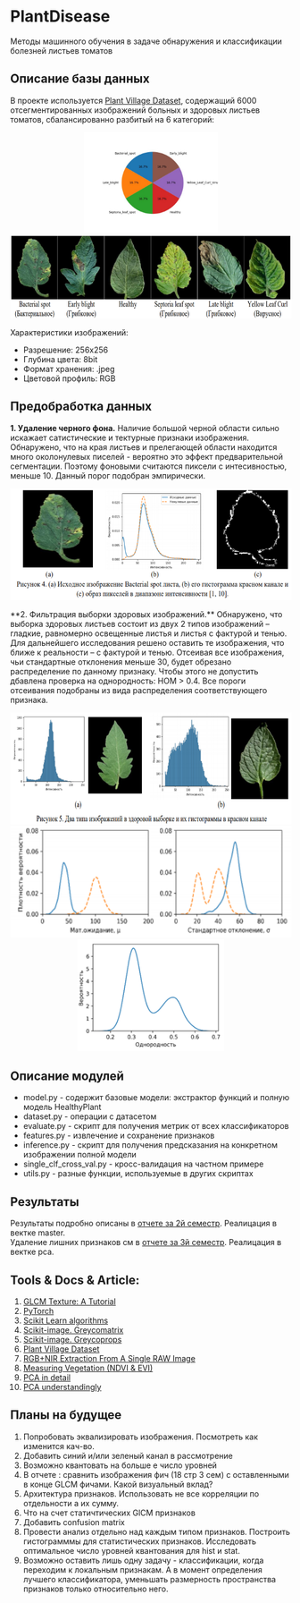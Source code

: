 # PlantDisease
Методы машинного обучения в задаче обнаружения и классификации болезней листьев томатов

## Описание базы данных
В проекте используется [Plant Village Dataset], содержащий 6000 отсегментированных изображений больных и здоровых листьев томатов, сбалансированно
разбитый на 6 категорий:
<p align="center">
<img src="reports/readme_design/group_names.jpg" alt="Круговая диаграмма распределения изображений по группам" height="180"/>
<img src="reports/readme_design/example_images.png" alt="Примеры листьев томатов, пораженных исследуемыми заболеваниями" height="150"/>
</p>

Характеристики изображений:
* Разрешение: 256х256
* Глубина цвета: 8bit
* Формат хранения: .jpeg
* Цветовой профиль: RGB

## Предобработка данных
**1. Удаление черного фона.** Наличие большой черной области сильно искажает сатистические и  тектурные признаки изображения. Обнаружено, что на края листьев и прелегающей области находится много околонулевых писелей - вероятно это эффект предварительной сегментации. Поэтому фоновыми считаются пиксели с интесивностью, меньше 10. Данный порог подобран эмпирически.    
<p align="center">
<img src="reports/readme_design/remove_10_pixel.png" alt="Фоновые пиксели" height="200"/>
</p>  
**2. Фильтрация выборки здоровых изображений.** Обнаружено, что выборка здоровых листьев состоит из двух 2 типов изображений – гладкие, равномерно освещенные листья и листья с фактурой и тенью. Для дальнейшего исследования решено оставить те изображения, что ближе к реальности – с фактурой и тенью. Отсеивая все изображения, чьи стандартные отклонения
меньше 30,  будет обрезано распределение по данному признаку. Чтобы этого не допустить дбавлена проверка на однородность: HOM > 0.4. Все пороги отсеивания подобраны из вида распределения соответствующего признака.  
<p align="center">
<img src="reports/readme_design/two_types_healthy.png" alt="Фоновые пиксели" height="200"/>
<img src="reports/readme_design/stats_healthy.png" alt="Фоновые пиксели" height="200"/>
<img src="reports/readme_design/healthy_hom.png" alt="Фоновые пиксели" height="200"/>
</p>


## Описание модулей
* model.py - содержит базовые модели: экстрактор функций и полную модель HealthyPlant
* dataset.py - операции с датасетом  
* evaluate.py - скрипт для получения метрик от всех классификаторов
* features.py - извлечение и сохранение признаков  
* inference.py - скрипт для получения предсказания на конкретном изображении полной модели
* single_clf_cross_val.py - кросс-валидация на частном примере
* utils.py - разные функции, используемые в других скриптах

## Результаты
Результаты подробно описаны в [отчете за 2й семестр](materials/reports/report_2_sem.pdf 'отчет'). Реалицация в вектке master.   
Удаление лишних признаков см в [отчете за 3й семестр](materials/reports/report_3_sem.pdf 'отчет'). Реалицация в вектке pca.  
  
## Tools & Docs & Article:
1. [GLCM Texture: A Tutorial]
1. [PyTorch]
1. [Scikit Learn algorithms]
1. [Scikit-image. Greycomatrix]
1. [Scikit-image. Greycoprops]
1. [Plant Village Dataset]
1. [RGB+NIR Extraction From A Single RAW Image]
1. [Measuring Vegetation (NDVI & EVI)]
1. [PCA in detail]
1. [PCA understandingly]

## Планы на будущее
1. Попробовать эквализировать изображения. Посмотреть как изменится кач-во. 
1. Добавить синий и/или зеленый канал в рассмотрение
1. Возможно квантовать на больше е число уровней
1. В отчете : cравнить изображения фич (18 стр 3 сем) с оставленными в конце GLCM фичами. Какой визуальный вклад?
1. Архитектура признаков. Использовать не все корреляции по отдельности а их сумму. 
1. Что на счет статичтических GlCM признаков
1. Добавить confusion matrix
1. Провести анализ отдельно над каждым типом признаков. Построить гистограмммы для статистических признаков. Исследовать оптимальное число уровней квантования для hist и stat.
1. Возможно оставить лишь одну задачу - классификации, когда переходим к локальным признакам. А в момент определения лучшего классификатора, уменьшать размерность пространства признаков только относительно него.

[GLCM Texture: A Tutorial]: https://prism.ucalgary.ca/bitstream/handle/1880/51900/texture%20tutorial%20v%203_0%20180206.pdf?sequence=11&isAllowed=y
[PyTorch]: https://pytorch.org/docs/stable/index.html
[Scikit Learn algorithms]: https://scikit-learn.org/stable/modules/classes.html#module-sklearn.tree
[Scikit-image. Greycomatrix]:https://scikit-image.org/docs/dev/api/skimage.feature.html?highlight=skimage%20feature#skimage.feature.greycomatrix
[Scikit-image. Greycoprops]:https://scikit-image.org/docs/dev/api/skimage.feature.html?highlight=skimage%20feature#skimage.feature.greycoprops
[Plant Village Dataset]:https://github.com/spMohanty/PlantVillage-Dataset
[Bacterial spot]:https://www2.ipm.ucanr.edu/agriculture/tomato/bacterial-spot/
[Early blight]:https://www2.ipm.ucanr.edu/agriculture/tomato/Early-Blight/
[Late blight]:https://www2.ipm.ucanr.edu/agriculture/tomato/Late-Blight/
[Yellow Leaf Curl Virus]:https://www2.ipm.ucanr.edu/agriculture/tomato/tomato-yellow-leaf-curl/
[Septoria leaf spot]:http://ipm.ucanr.edu/PMG/GARDEN/PLANTS/DISEASES/septorialfspot.html
[RGB+NIR Extraction From A Single RAW Image]: http://aggregate.org/dit/rgbnir/
[Measuring Vegetation (NDVI & EVI)]:https://www.earthobservatory.nasa.gov/features/MeasuringVegetation
[PCA in detail]:https://e-learning.unn.ru/pluginfile.php/41225/mod_resource/content/4/%2B%2B%20%20%20%20%D0%9B%D0%B5%D0%BA%D1%86%D0%B8%D1%8F%202%20%D0%9C%D0%93%D0%9A.pdf
[PCA understandingly]:https://habr.com/ru/post/304214/
